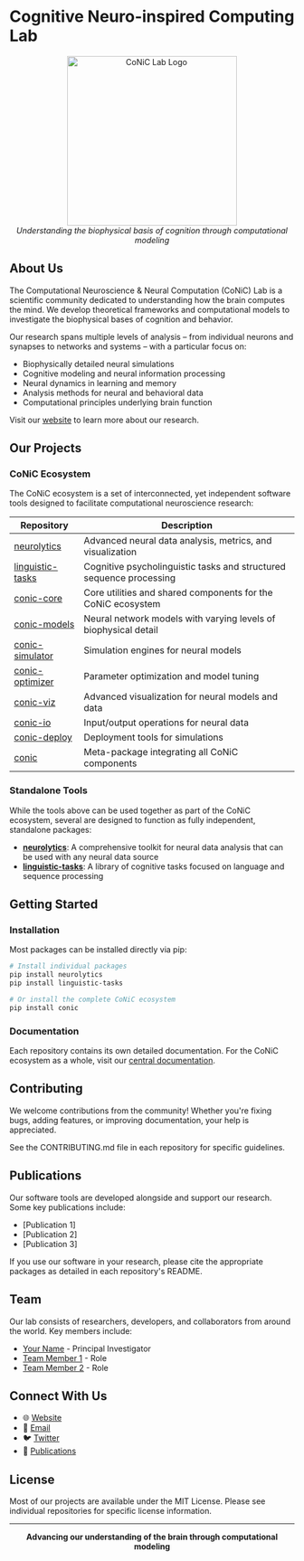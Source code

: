 # **Co**gnitive **N**euro-**i**nspired **C**omputing Lab 

<p align="center">
  <img src="https://raw.githubusercontent.com/conic-lab/.github/main/profile/assets/conic-logo.png" alt="CoNiC Lab Logo" width="300"/>
  <br>
  <em>Understanding the biophysical basis of cognition through computational modeling</em>
</p>

## About Us

The Computational Neuroscience & Neural Computation (CoNiC) Lab is a scientific community dedicated to understanding how the brain computes the mind. We develop theoretical frameworks and computational models to investigate the biophysical bases of cognition and behavior.

Our research spans multiple levels of analysis – from individual neurons and synapses to networks and systems – with a particular focus on:

- Biophysically detailed neural simulations
- Cognitive modeling and neural information processing
- Neural dynamics in learning and memory
- Analysis methods for neural and behavioral data
- Computational principles underlying brain function

Visit our [website](https://www.comp-neuro.org/) to learn more about our research.

## Our Projects

### CoNiC Ecosystem

The CoNiC ecosystem is a set of interconnected, yet independent software tools designed to facilitate computational neuroscience research:

| Repository | Description |
|------------|-------------|
| [neurolytics](https://github.com/conic-lab/neurolytics) | Advanced neural data analysis, metrics, and visualization |
| [linguistic-tasks](https://github.com/conic-lab/linguistic-tasks) | Cognitive psycholinguistic tasks and structured sequence processing |
| [conic-core](https://github.com/conic-lab/conic-core) | Core utilities and shared components for the CoNiC ecosystem |
| [conic-models](https://github.com/conic-lab/conic-models) | Neural network models with varying levels of biophysical detail |
| [conic-simulator](https://github.com/conic-lab/conic-simulator) | Simulation engines for neural models |
| [conic-optimizer](https://github.com/conic-lab/conic-optimizer) | Parameter optimization and model tuning |
| [conic-viz](https://github.com/conic-lab/conic-viz) | Advanced visualization for neural models and data |
| [conic-io](https://github.com/conic-lab/conic-io) | Input/output operations for neural data |
| [conic-deploy](https://github.com/conic-lab/conic-deploy) | Deployment tools for simulations |
| [conic](https://github.com/conic-lab/conic) | Meta-package integrating all CoNiC components |

### Standalone Tools

While the tools above can be used together as part of the CoNiC ecosystem, several are designed to function as fully independent, standalone packages:

- **[neurolytics](https://github.com/conic-lab/neurolytics)**: A comprehensive toolkit for neural data analysis that can be used with any neural data source
- **[linguistic-tasks](https://github.com/conic-lab/linguistic-tasks)**: A library of cognitive tasks focused on language and sequence processing

## Getting Started

### Installation

Most packages can be installed directly via pip:

```bash
# Install individual packages
pip install neurolytics
pip install linguistic-tasks

# Or install the complete CoNiC ecosystem
pip install conic
```

### Documentation

Each repository contains its own detailed documentation. For the CoNiC ecosystem as a whole, visit our [central documentation](https://conic-lab.github.io/conic-docs/).

## Contributing

We welcome contributions from the community! Whether you're fixing bugs, adding features, or improving documentation, your help is appreciated.

See the CONTRIBUTING.md file in each repository for specific guidelines.

## Publications

Our software tools are developed alongside and support our research. Some key publications include:

- [Publication 1]
- [Publication 2]
- [Publication 3]

If you use our software in your research, please cite the appropriate packages as detailed in each repository's README.

## Team

Our lab consists of researchers, developers, and collaborators from around the world. Key members include:

- [Your Name](https://github.com/yourusername) - Principal Investigator
- [Team Member 1](https://github.com/teammember1) - Role
- [Team Member 2](https://github.com/teammember2) - Role

## Connect With Us

- 🌐 [Website](https://www.comp-neuro.org/)
- 📧 [Email](mailto:contact@comp-neuro.org)
- 🐦 [Twitter](#)
- 📝 [Publications](https://www.comp-neuro.org/publications)

## License

Most of our projects are available under the MIT License. Please see individual repositories for specific license information.

---

<p align="center">
  <strong>Advancing our understanding of the brain through computational modeling</strong>
</p>
